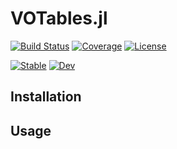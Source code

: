 # VOTables.jl

[![Build Status](https://github.com/mileslucas/VOTables.jl/actions/workflows/CI.yml/badge.svg?branch=main)](https://github.com/mileslucas/VOTables.jl/actions/workflows/CI.yml?query=branch%3Amain)
[![Coverage](https://codecov.io/gh/mileslucas/VOTables.jl/branch/main/graph/badge.svg)](https://codecov.io/gh/mileslucas/VOTables.jl)
[![License](https://img.shields.io/badge/License-MIT-yellow.svg)](https://opensource.org/licenses/MIT)

[![Stable](https://img.shields.io/badge/docs-stable-blue.svg)](https://mileslucas.github.io/VOTables.jl/stable)
[![Dev](https://img.shields.io/badge/docs-dev-blue.svg)](https://mileslucas.github.io/VOTables.jl/dev)



## Installation

## Usage
